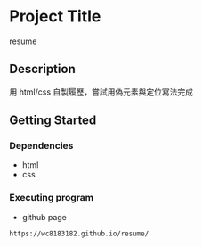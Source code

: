 # Project Title

resume

## Description

用 html/css 自製履歷，嘗試用偽元素與定位寫法完成

## Getting Started

### Dependencies

- html
- css

### Executing program

- github page

```
https://wc8183182.github.io/resume/
```
